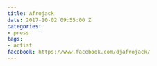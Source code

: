 ```yaml
---
title: Afrojack
date: 2017-10-02 09:55:00 Z
categories:
- press
tags:
- artist
facebook: https://www.facebook.com/djafrojack/
---
```


